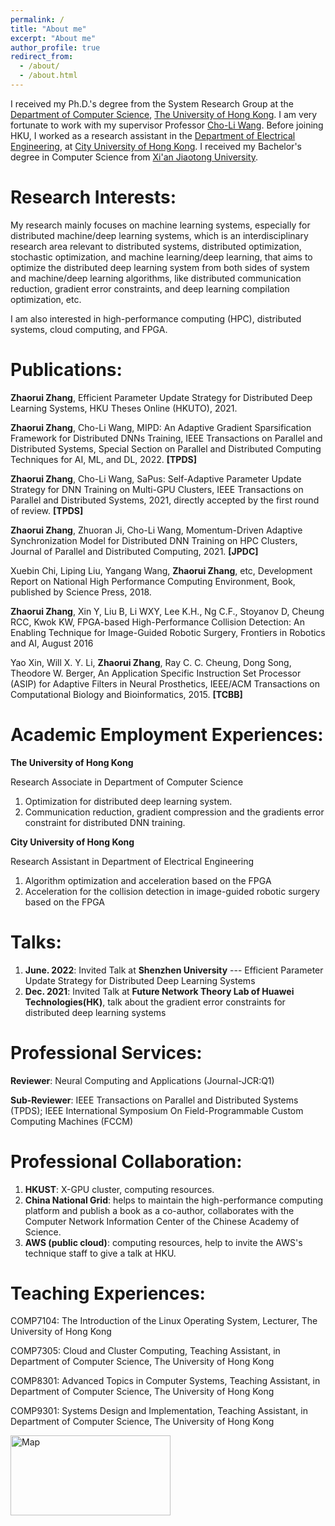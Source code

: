 ```yaml
---
permalink: /
title: "About me"
excerpt: "About me"
author_profile: true
redirect_from: 
  - /about/
  - /about.html
---
```


I received my Ph.D.'s degree from the System Research Group at the [Department of Computer Science](https://www.cs.hku.hk/), [The University of Hong Kong](https://www.hku.hk/). I am very fortunate to work with my supervisor Professor [Cho-Li Wang](https://i.cs.hku.hk/~clwang/). Before joining HKU, I worked as a research assistant in the [Department of Electrical Engineering](https://www.ee.cityu.edu.hk/), at [City University of Hong Kong](https://www.cityu.edu.hk/). I received my Bachelor's degree in Computer Science from [Xi'an Jiaotong University](http://en.xjtu.edu.cn/).


Research Interests:
======
My research mainly focuses on machine learning systems, especially for distributed machine/deep learning systems, which is an interdisciplinary research area relevant to distributed systems, distributed optimization, stochastic optimization, and machine learning/deep learning, that aims to optimize the distributed deep learning system from both sides of system and machine/deep learning algorithms, like distributed communication reduction, gradient error constraints, and deep learning compilation optimization, etc.

I am also interested in high-performance computing (HPC), distributed systems, cloud computing, and FPGA.


Publications:
======
**Zhaorui Zhang**, Efficient Parameter Update Strategy for Distributed Deep Learning Systems, HKU Theses Online (HKUTO), 2021.

**Zhaorui Zhang**, Cho-Li Wang, MIPD: An Adaptive Gradient Sparsification Framework for Distributed DNNs Training, IEEE Transactions on Parallel and Distributed Systems, Special Section on Parallel and Distributed Computing Techniques for AI, ML, and DL, 2022. **\[TPDS\]**

**Zhaorui Zhang**, Cho-Li Wang, SaPus: Self-Adaptive Parameter Update Strategy for DNN Training on Multi-GPU Clusters, IEEE Transactions on Parallel and Distributed Systems, 2021, directly accepted by the first round of review. **\[TPDS\]**

**Zhaorui Zhang**, Zhuoran Ji, Cho-Li Wang, Momentum-Driven Adaptive Synchronization Model for Distributed DNN Training on HPC Clusters, Journal of Parallel and Distributed Computing, 2021. **\[JPDC\]**

Xuebin Chi, Liping Liu, Yangang Wang, **Zhaorui Zhang**,  etc, Development Report on National High Performance Computing Environment, Book, published by Science Press, 2018.

**Zhaorui Zhang**, Xin Y, Liu B, Li WXY, Lee K.H., Ng C.F., Stoyanov D, Cheung RCC, Kwok KW, FPGA-based High-Performance Collision Detection: An Enabling Technique for Image-Guided Robotic Surgery, Frontiers in Robotics and AI, August 2016

Yao Xin, Will X. Y. Li, **Zhaorui Zhang**, Ray C. C. Cheung, Dong Song, Theodore W. Berger, An Application Specific Instruction Set Processor (ASIP) for Adaptive Filters in Neural Prosthetics, IEEE/ACM Transactions on Computational Biology and Bioinformatics, 2015. **\[TCBB\]**


Academic Employment Experiences:
======
**The University of Hong Kong**

Research Associate in Department of Computer Science

1) Optimization for distributed deep learning system.
2) Communication reduction, gradient compression and the gradients error constraint for distributed DNN training.

**City University of Hong Kong**

Research Assistant in Department of Electrical Engineering

1) Algorithm optimization and acceleration based on the FPGA
2) Acceleration for the collision detection in image-guided robotic surgery based on the FPGA


Talks:
======
1. **June. 2022**: Invited Talk at **Shenzhen University** --- Efficient Parameter Update Strategy for Distributed Deep Learning Systems
2. **Dec. 2021**: Invited Talk at **Future Network Theory Lab of Huawei Technologies(HK)**, talk about the gradient error constraints for distributed deep learning systems

Professional Services:
======
**Reviewer**: Neural Computing and Applications (Journal-JCR:Q1)

**Sub-Reviewer**: IEEE Transactions on Parallel and Distributed Systems (TPDS); IEEE International Symposium On Field-Programmable Custom Computing Machines (FCCM)


Professional Collaboration:
======
1. **HKUST**: X-GPU cluster, computing resources.
2. **China National Grid**: helps to maintain the high-performance computing platform and publish a book as a co-author, collaborates with the Computer Network Information Center of the Chinese Academy of Science.
3. **AWS (public cloud)**: computing resources, help to invite the AWS's technique staff to give a talk at HKU.


Teaching Experiences:
======
COMP7104: The Introduction of the Linux Operating System, Lecturer, The University of Hong Kong

COMP7305: Cloud and Cluster Computing, Teaching Assistant, in Department of Computer Science, The University of Hong Kong

COMP8301: Advanced Topics in Computer Systems, Teaching Assistant, in Department of Computer Science, The University of Hong Kong

COMP9301: Systems Design and Implementation, Teaching Assistant, in Department of Computer Science, The University of Hong Kong


<a href="https://www.revolvermaps.com/livestats/5wcp2zejde4/"><img src="//rf.revolvermaps.com/h/m/a/2/ff0000/128/0/5wcp2zejde4.png" width="256" height="128" alt="Map" style="border:0;"></a>
